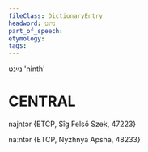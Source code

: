 ```yaml
---
fileClass: DictionaryEntry
headword: נײַנט
part_of_speech: 
etymology: 
tags: 
---
```

נײַנט
'ninth'

CENTRAL
========

najntər {ETCP, Sîg Felső Szek, 47223}

naːntər {ETCP, Nyzhnya Apsha, 48233}
